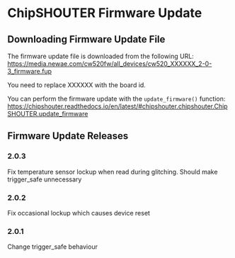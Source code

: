 # ChipSHOUTER Firmware Update

## Downloading Firmware Update File

The firmware update file is downloaded from the following URL: https://media.newae.com/cw520fw/all_devices/cw520_XXXXXX_2-0-3_firmware.fup

You need to replace XXXXXX with the board id.

You can perform the firmware update with the `update_firmware()` function: https://chipshouter.readthedocs.io/en/latest/#chipshouter.chipshouter.ChipSHOUTER.update_firmware

## Firmware Update Releases

### 2.0.3
Fix temperature sensor lockup when read during glitching. Should make trigger_safe unnecessary

### 2.0.2
Fix occasional lockup which causes device reset

### 2.0.1
Change trigger_safe behaviour
